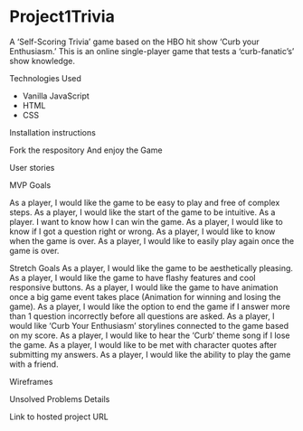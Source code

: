 # Project1Trivia

A ‘Self-Scoring Trivia’ game based on the HBO hit show ‘Curb your Enthusiasm.’ This is an online single-player game that tests a ‘curb-fanatic’s’ show knowledge.

Technologies Used

- Vanilla JavaScript
- HTML
- CSS

Installation instructions

Fork the respository
And enjoy the Game

User stories

MVP Goals

As a player, I would like the game to be easy to play and free of complex steps.
As a player, I would like the start of the game to be intuitive.
As a player. I want to know how I can win the game.
As a player, I would like to know if I got a question right or wrong.
As a player, I would like to know when the game is over.
As a player, I would like to easily play again once the game is over.

Stretch Goals
As a player, I would like the game to be aesthetically pleasing.
As a player, I would like the game to have flashy features and cool responsive buttons.
As a player, I would like the game to have animation once a big game event takes place (Animation for winning and losing the game).
As a player, I would like the option to end the game if I answer more than 1 question incorrectly before all questions are asked.
As a player, I would like ‘Curb Your Enthusiasm’ storylines connected to the game based on my score.
As a player, I would like to hear the ‘Curb’ theme song if I lose the game.
As a player, I would like to be met with character quotes after submitting my answers.
As a player, I would like the ability to play the game with a friend.

Wireframes

Unsolved Problems Details

Link to hosted project URL
